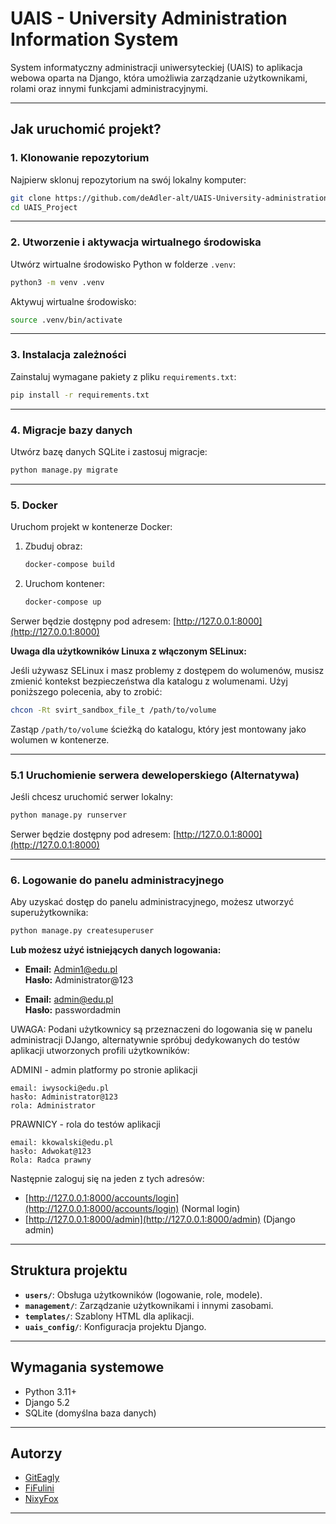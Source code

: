 # UAIS - University Administration Information System

System informatyczny administracji uniwersyteckiej (UAIS) to aplikacja webowa oparta na Django, która umożliwia zarządzanie użytkownikami, rolami oraz innymi funkcjami administracyjnymi.

---

## Jak uruchomić projekt?

### 1. Klonowanie repozytorium

Najpierw sklonuj repozytorium na swój lokalny komputer:

```bash
git clone https://github.com/deAdler-alt/UAIS-University-administration-information-system.git
cd UAIS_Project
```

---

### 2. Utworzenie i aktywacja wirtualnego środowiska

Utwórz wirtualne środowisko Python w folderze `.venv`:

```bash
python3 -m venv .venv
```

Aktywuj wirtualne środowisko:

```bash
source .venv/bin/activate
```

---

### 3. Instalacja zależności

Zainstaluj wymagane pakiety z pliku `requirements.txt`:

```bash
pip install -r requirements.txt
```

---

### 4. Migracje bazy danych

Utwórz bazę danych SQLite i zastosuj migracje:

```bash
python manage.py migrate
```

---

### 5. Docker

Uruchom projekt w kontenerze Docker:

1. Zbuduj obraz:

   ```bash
   docker-compose build
   ```

2. Uruchom kontener:

   ```bash
   docker-compose up
   ```

Serwer będzie dostępny pod adresem: [http://127.0.0.1:8000](http://127.0.0.1:8000)

**Uwaga dla użytkowników Linuxa z włączonym SELinux:**

Jeśli używasz SELinux i masz problemy z dostępem do wolumenów, musisz zmienić kontekst bezpieczeństwa dla katalogu z wolumenami. Użyj poniższego polecenia, aby to zrobić:

```bash
chcon -Rt svirt_sandbox_file_t /path/to/volume
```

Zastąp `/path/to/volume` ścieżką do katalogu, który jest montowany jako wolumen w kontenerze.

---

### 5.1 Uruchomienie serwera deweloperskiego (Alternatywa)

Jeśli chcesz uruchomić serwer lokalny:

```bash
python manage.py runserver
```

Serwer będzie dostępny pod adresem: [http://127.0.0.1:8000](http://127.0.0.1:8000)

---

### 6. Logowanie do panelu administracyjnego

Aby uzyskać dostęp do panelu administracyjnego, możesz utworzyć superużytkownika:

```bash
python manage.py createsuperuser
```

**Lub możesz użyć istniejących danych logowania:**

- **Email:** <Admin1@edu.pl>  
  **Hasło:** Administrator@123  

- **Email:** <admin@edu.pl>  
  **Hasło:** passwordadmin

UWAGA: Podani użytkownicy są przeznaczeni do logowania się w panelu administracji DJango, alternatywnie spróbuj dedykowanych do testów aplikacji utworzonych profili użytkowników:

ADMINI - admin platformy po stronie aplikacji
```
email: iwysocki@edu.pl
hasło: Administrator@123
rola: Administrator
```

PRAWNICY - rola do testów aplikacji
```
email: kkowalski@edu.pl
hasło: Adwokat@123
Rola: Radca prawny
```

Następnie zaloguj się na jeden z tych adresów:

- [http://127.0.0.1:8000/accounts/login](http://127.0.0.1:8000/accounts/login) (Normal login)
- [http://127.0.0.1:8000/admin](http://127.0.0.1:8000/admin) (Django admin)

---

## Struktura projektu

- **`users/`**: Obsługa użytkowników (logowanie, role, modele).
- **`management/`**: Zarządzanie użytkownikami i innymi zasobami.
- **`templates/`**: Szablony HTML dla aplikacji.
- **`uais_config/`**: Konfiguracja projektu Django.

---

## Wymagania systemowe

- Python 3.11+
- Django 5.2
- SQLite (domyślna baza danych)

---

## Autorzy

- [GitEagly](https://github.com/GitEagly)
- [FiFulini](https://github.com/FiFulini)
- [NixyFox](https://github.com/rasto50)

---
